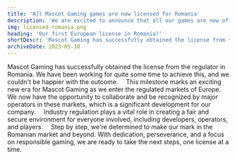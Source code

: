 ```yaml
---
title: 'All Mascot Gaming games are now licensed for Romania'
description: 'We are excited to announce that all our games are now officially licensed for the jurisdiction of Romania.'
img: licensed-romania.png
heading: 'Our first European license in Romania!'
shortDescr: 'Mascot Gaming has successfully obtained the license from the regulator in Romania. We have been working for quite some time to achieve this, and we couldn't be happier with the outcome.'
archiveDate: 2023-05-30
---
```

Mascot Gaming has successfully obtained the license from the regulator in Romania. We have been working for quite some time to achieve this, and we couldn't be happier with the outcome.
⠀
This milestone marks an exciting new era for Mascot Gaming as we enter the regulated markets of Europe. We now have the opportunity to collaborate and be recognized by major operators in these markets, which is a significant development for our company.
⠀
Industry regulation plays a vital role in creating a fair and secure environment for everyone involved, including developers, operators, and players.
⠀
Step by step, we're determined to make our mark in the Romanian market and beyond. With dedication, perseverance, and a focus on responsible gaming, we are ready to take the next steps, one license at a time.
